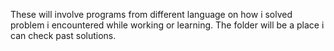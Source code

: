 These will involve programs from different language on how i solved problem i encountered while working or learning.
The folder will be a place i can check past solutions.